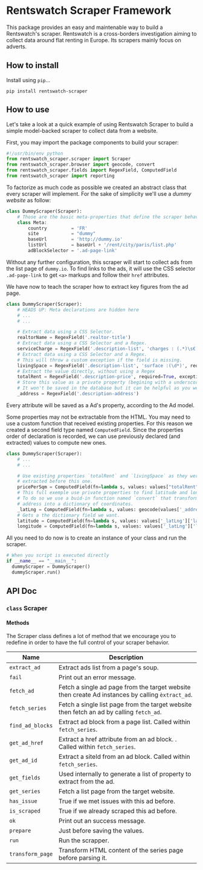 # Rentswatch Scraper Framework

This package provides an easy and maintenable way to build a Rentswatch's scraper.
Rentswatch is a cross-borders investigation aiming to collect data around
flat renting in Europe. Its scrapers mainly focus on adverts.

## How to install

Install using `pip`...

```
pip install rentswatch-scraper
```

## How to use

Let's take a look at a quick example of using Rentswatch Scraper to build a simple
model-backed scraper to collect data from a website.

First, you may import the package components to build your scraper:

```python
#!/usr/bin/env python
from rentswatch_scraper.scraper import Scraper
from rentswatch_scraper.browser import geocode, convert
from rentswatch_scraper.fields import RegexField, ComputedField
from rentswatch_scraper import reporting
```

To factorize as much code as possible we created an abstract class that every
scraper will implement. For the sake of simplicity we'll
use a *dummy website* as follow:

```python
class DummyScraper(Scraper):
    # Those are the basic meta-properties that define the scraper behavior
    class Meta:
        country         = 'FR'
        site            = "dummy"
        baseUrl         = 'http://dummy.io'
        listUrl         = baseUrl + '/rent/city/paris/list.php'
        adBlockSelector = '.ad-page-link'
```

Without any further configuration, this scraper will start to collect ads from
the list page of `dummy.io`. To find links to the ads, it will use the CSS
selector `.ad-page-link` to get `<a>` markups and follow their `href` attributes.

We have now to teach the scraper how to extract key figures from the ad page.

```python
class DummyScraper(Scraper):
    # HEADS UP: Meta declarations are hidden here
    # ...
    # ...

    # Extract data using a CSS Selector.
    realtorName = RegexField('.realtor-title')
    # Extract data using a CSS Selector and a Regex.
    serviceCharge = RegexField('.description-list', 'charges : (.*)\s€')
    # Extract data using a CSS Selector and a Regex.
    # This will throw a custom exception if the field is missing.
    livingSpace = RegexField('.description-list', 'surface :(\d*)', required=True, exception=reporting.SpaceMissingError)
    # Extract the value directly, without using a Regex
    totalRent = RegexField('.description-price', required=True, exception=reporting.RentMissingError)
    # Store this value as a private property (begining with a underscore).
    # It won't be saved in the database but it can be helpful as you we'll see.
    _address = RegexField('.description-address')
```

Every attribute will be saved as a Ad's property, according to the Ad model.

Some properties may not be extractable from the HTML. You may need to use a
custom function that received existing properties. For this reason we created
a second field type named `ComputedField`. Since the properties order of
declaration is recorded, we can use previously declared (and extracted) values
to compute new ones.

```python
class DummyScraper(Scraper):
    # ...
    # ...

    # Use existing properties `totalRent` and `livingSpace` as they were
    # extracted before this one.
    pricePerSqm = ComputedField(fn=lambda s, values: values["totalRent"] / values["livingSpace"])
    # This full exemple use private properties to find latitude and longitude.
    # To do so we use a buid-in function named `convert` that transforms an
    # address into a dictionary of coordinates.  
    _latLng = ComputedField(fn=lambda s, values: geocode(values['_address'], 'FRA') )
    # Gets a the dictionary field we want.
    latitude = ComputedField(fn=lambda s, values: values['_latLng']['lat'])
    longitude = ComputedField(fn=lambda s, values: values['_latLng']['lng'])
```

All you need to do now is to create an instance of your class and run the scraper.

```python
# When you script is executed directly
if __name__ == "__main__":
  dummyScraper = DummyScraper()
  dummyScraper.run()
```

## API Doc

### `class` Scraper

#### Methods

The Scraper class defines a lot of method that we encourage you to redefine in
order to have the full control of your scraper behavior.

Name | Description
--- | ---
`extract_ad` | Extract ads list from a page's soup.
`fail` | Print out an error message.
`fetch_ad` | Fetch a single ad page from the target website then create Ad instances by calling `èxtract_ad`.
`fetch_series` | Fetch a single list page from the target website then fetch an ad by calling `fetch_ad`.
`find_ad_blocks` | Extract ad block from a page list. Called within `fetch_series`.
`get_ad_href` | Extract a href attribute from an ad block. . Called within `fetch_series`.
`get_ad_id` | Extract a siteId from an ad block. Called within `fetch_series`.
`get_fields` | Used internally to generate a list of property to extract from the ad.
`get_series` | Fetch a list page from the target website.
`has_issue` | True if we met issues with this ad before.
`is_scraped` | True if we already scraped this ad before.
`ok` | Print out an success message.
`prepare` | Just before saving the values.
`run` | Run the scrapper.
`transform_page` | Transform HTML content of the series page before parsing it.

